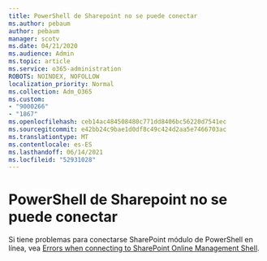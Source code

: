 ```yaml
---
title: PowerShell de Sharepoint no se puede conectar
ms.author: pebaum
author: pebaum
manager: scotv
ms.date: 04/21/2020
ms.audience: Admin
ms.topic: article
ms.service: o365-administration
ROBOTS: NOINDEX, NOFOLLOW
localization_priority: Normal
ms.collection: Adm_O365
ms.custom:
- "9000266"
- "1867"
ms.openlocfilehash: ceb14ac484508480c771dd8406bc56220d7541ec
ms.sourcegitcommit: e42bb24c9bae1d0df8c49c424d2aa5e7466703ac
ms.translationtype: MT
ms.contentlocale: es-ES
ms.lasthandoff: 06/14/2021
ms.locfileid: "52931028"
---
```

# <a name="sharepoint-powershell-unable-to-connect"></a>PowerShell de Sharepoint no se puede conectar

Si tiene problemas para conectarse SharePoint módulo de PowerShell en línea, vea [Errors when connecting to SharePoint Online Management Shell](/sharepoint/troubleshoot/administration/errors-connecting-to-management-shell).